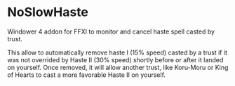 # NoSlowHaste
Windower 4 addon for FFXI to monitor and cancel haste spell casted by trust.

This allow to automatically remove haste I (15% speed) casted by a trust if it was not overrided by Haste II (30% speed) shortly before or after it landed on yourself. Once removed, it will allow another trust, like Koru-Moru or King of Hearts to cast a more favorable Haste II on yourself.
